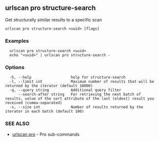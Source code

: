 ## urlscan pro structure-search

Get structurally similar results to a specific scan

```
urlscan pro structure-search <uuid> [flags]
```

### Examples

```
  urlscan pro structure-search <uuid>
  echo "<uuid>" | urlscan pro structure-search -
```

### Options

```
  -h, --help                  help for structure-search
  -l, --limit int             Maximum number of results that will be returned by the iterator (default 10000)
  -q, --query string          Additional query filter
      --search-after string   For retrieving the next batch of results, value of the sort attribute of the last (oldest) result you received (comma-separated)
  -s, --size int              Number of results returned by the iterator in each batch (default 100)
```

### SEE ALSO

* [urlscan pro](urlscan_pro.md)	 - Pro sub-commands

